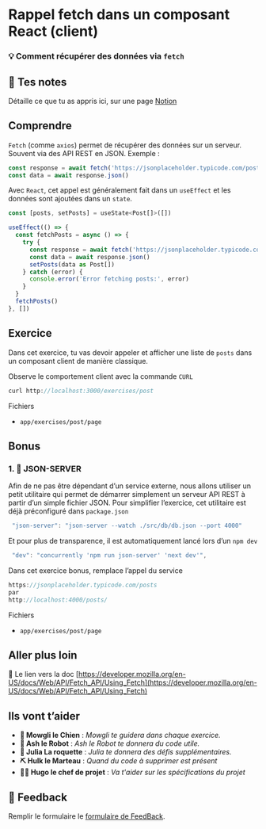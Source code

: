 # Rappel fetch dans un composant React (client)

### 💡 Comment récupérer des données via `fetch`

## 📝 Tes notes

Détaille ce que tu as appris ici, sur une page [Notion](https://go.mikecodeur.com/course-notes-template)

## Comprendre

`Fetch` (comme `axios`) permet de récupérer des données sur un serveur. Souvent via des API REST en JSON. Exemple :

```jsx
const response = await fetch('https://jsonplaceholder.typicode.com/posts')
const data = await response.json()
```

Avec `React`, cet appel est généralement fait dans un `useEffect` et les données sont ajoutées dans un `state`.

```jsx
const [posts, setPosts] = useState<Post[]>([])

useEffect(() => {
  const fetchPosts = async () => {
    try {
      const response = await fetch('https://jsonplaceholder.typicode.com/posts')
      const data = await response.json()
      setPosts(data as Post[])
    } catch (error) {
      console.error('Error fetching posts:', error)
    }
  }
  fetchPosts()
}, [])
```

## Exercice

Dans cet exercice, tu vas devoir appeler et afficher une liste de `posts` dans un composant client de manière classique.

Observe le comportement client avec la commande `CURL`

```jsx
curl http://localhost:3000/exercises/post
```

Fichiers

- `app/exercises/post/page`

## Bonus

### 1. 🚀 JSON-SERVER

Afin de ne pas être dépendant d’un service externe, nous allons utiliser un petit utilitaire qui permet de démarrer simplement un serveur API REST à partir d’un simple fichier JSON. Pour simplifier l’exercice, cet utilitaire est déjà préconfiguré dans `package.json`

```jsx
 "json-server": "json-server --watch ./src/db/db.json --port 4000"
```

Et pour plus de transparence, il est automatiquement lancé lors d’un `npm dev`

```jsx
 "dev": "concurrently 'npm run json-server' 'next dev'",
```

Dans cet exercice bonus, remplace l’appel du service

```jsx
https://jsonplaceholder.typicode.com/posts
par
http://localhost:4000/posts/
```

Fichiers

- `app/exercises/post/page`

## Aller plus loin

📑 Le lien vers la doc [https://developer.mozilla.org/en-US/docs/Web/API/Fetch_API/Using_Fetch](https://developer.mozilla.org/en-US/docs/Web/API/Fetch_API/Using_Fetch)

## Ils vont t’aider

- **🐶 Mowgli le Chien** : _Mowgli te guidera dans chaque exercice._
- **🤖 Ash le Robot** : _Ash le Robot te donnera du code utile._
- **🚀 Julia La roquette** : _Julia te donnera des défis supplémentaires._
- **⛏️ Hulk le Marteau** : _Quand du code à supprimer est présent_
- **👨‍✈️ Hugo le chef de projet** : _Va t'aider sur les spécifications du projet_

## 🐜 Feedback

Remplir le formulaire le [formulaire de FeedBack](https://go.mikecodeur.com/cours-next-avis?entry.1912869708=Next%20PRO&entry.1430994900=03.RSC%20Data%20fetch&entry.533578441=02%20Fetch%20RCC).
